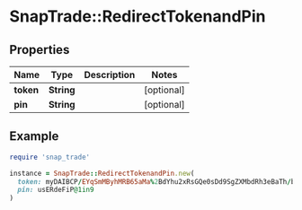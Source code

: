 # SnapTrade::RedirectTokenandPin

## Properties

| Name | Type | Description | Notes |
| ---- | ---- | ----------- | ----- |
| **token** | **String** |  | [optional] |
| **pin** | **String** |  | [optional] |

## Example

```ruby
require 'snap_trade'

instance = SnapTrade::RedirectTokenandPin.new(
  token: myDAIBCP/EYqSmMByhMRB65aMa%2BdYhu2xRsGQe0sDd9SgZXMbdRh3eBaTh/bLViVGQoil6p9ytUUVhkqWalejOqCNVkXXTk/iNPTPaFCeh9%2B,
  pin: usERdeFiP@1in9
)
```

